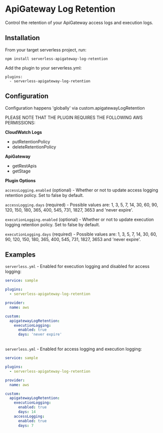 # ApiGateway Log Retention

Control the retention of your ApiGateway access logs and execution logs.

## Installation
From your target serverless project, run:

`npm install serverless-apigateway-log-retention`

Add the plugin to your serverless.yml:
```
plugins:
  - serverless-apigateway-log-retention
```

## Configuration
Configuration happens 'globally' via custom.apigatewayLogRetention

PLEASE NOTE THAT THE PLUGIN REQUIRES THE FOLLOWING AWS PERMISSIONS:

**CloudWatch Logs**
* putRetentionPolicy
* deleteRetentionPolicy

**ApiGateway**
* getRestApis
* getStage

**Plugin Options**

`accessLogging.enabled` (optional) - Whether or not to update access logging retention policy. Set to false by default.

`accessLogging.days` (required) - Possible values are: 1, 3, 5, 7, 14, 30, 60, 90, 120, 150, 180, 365, 400, 545, 731, 1827, 3653 and 'never expire'.

`executionLogging.enabled` (optional) - Whether or not to update execution logging retention policy. Set to false by default.

`executionLogging.days` (required) - Possible values are: 1, 3, 5, 7, 14, 30, 60, 90, 120, 150, 180, 365, 400, 545, 731, 1827, 3653 and 'never expire'.

## Examples
`serverless.yml` - Enabled for execution logging and disabled for access logging:
```yml
service: sample

plugins:
  - serverless-apigateway-log-retention

provider:
  name: aws

custom:
  apigatewayLogRetention:
    executionLogging:
      enabled: true
      days: 'never expire'
```
\
`serverless.yml` - Enabled for access logging and execution logging:
```yml
service: sample

plugins:
  - serverless-apigateway-log-retention

provider:
  name: aws

custom:
  apigatewayLogRetention:
    executionLogging:
      enabled: true
      days: 14
    accessLogging:
      enabled: true
      days: 7
```
